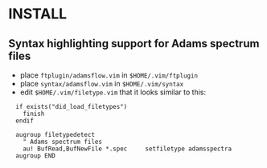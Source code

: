 # INSTALL

## Syntax highlighting support for Adams spectrum files

* place `ftplugin/adamsflow.vim` in `$HOME/.vim/ftplugin`
* place `syntax/adamsflow.vim` in `$HOME/.vim/syntax`
* edit `$HOME/.vim/filetype.vim` that it looks similar to this:

```
  if exists("did_load_filetypes") 
    finish
  endif

  augroup filetypedetect
    " Adams spectrum files
    au! BufRead,BufNewFile *.spec     setfiletype adamsspectra
  augroup END
```
